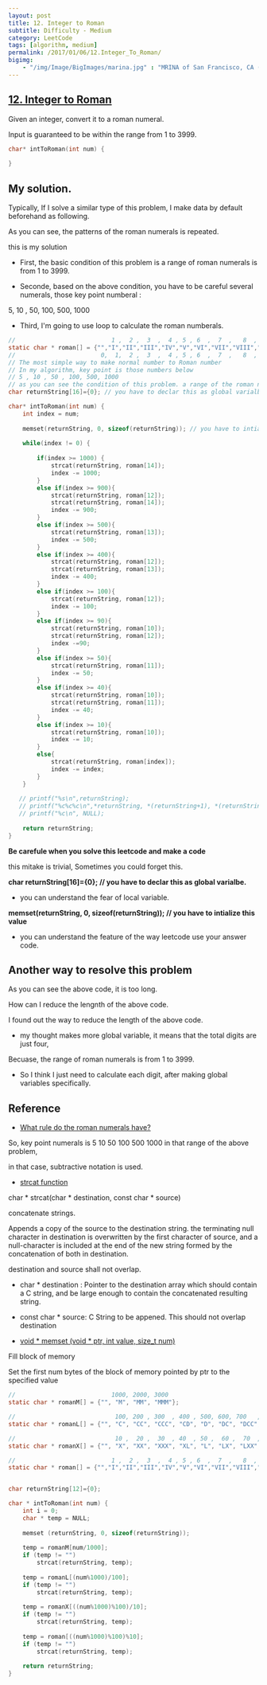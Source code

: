 ```yaml
---
layout: post
title: 12. Integer to Roman
subtitle: Difficulty - Medium
category: LeetCode
tags: [algorithm, medium]
permalink: /2017/01/06/12.Integer_To_Roman/
bigimg: 
    - "/img/Image/BigImages/marina.jpg" : "MRINA of San Francisco, CA (2016)"
---
```


## [12. Integer to Roman](https://leetcode.com/problems/integer-to-roman/)

Given an integer, convert it to a roman numeral.

Input is guaranteed to be within the range from 1 to 3999.

```c
char* intToRoman(int num) {
    
}
```

## My solution. 

Typically, If I solve a similar type of this problem, I make data by default beforehand as following. 

As you can see, the patterns of the roman numerals is repeated. 

this is my solution

- First, the basic condition of this problem is a range of roman numerals is from 1 to 3999. 

- Seconde, based on the above condition, you have to be careful several numerals, those key point numberal :

5, 10 , 50, 100, 500, 1000

- Third, I'm going to use loop to calculate the roman numberals. 

```c
//                           1 ,  2 ,  3  ,  4 , 5 , 6  ,  7  ,   8  , 9  ,10 ,50 ,100,500,1000  
static char * roman[] = {"","I","II","III","IV","V","VI","VII","VIII","IX","X","L","C","D","M"};      
//                        0,  1,  2 ,  3  ,  4 , 5 , 6  ,  7  ,   8  , 9  ,10 , 11, 12, 13, 14 
// The most simple way to make normal number to Roman number
// In my algorithm, key point is those numbers below
// 5 , 10 , 50 , 100, 500, 1000 
// as you can see the condition of this problem. a range of the roman numerals is from 1 to 3999.
char returnString[16]={0}; // you have to declar this as global varialbe.

char* intToRoman(int num) {
    int index = num;
   
    memset(returnString, 0, sizeof(returnString)); // you have to intialize this value
    
    while(index != 0) {
        
        if(index >= 1000) {
            strcat(returnString, roman[14]);
            index -= 1000;
        }
        else if(index >= 900){
            strcat(returnString, roman[12]);
            strcat(returnString, roman[14]);
            index -= 900;
        }
        else if(index >= 500){
            strcat(returnString, roman[13]);
            index -= 500;
        }
        else if(index >= 400){
            strcat(returnString, roman[12]);
            strcat(returnString, roman[13]);
            index -= 400;
        }
        else if(index >= 100){
            strcat(returnString, roman[12]);
            index -= 100;
        }
        else if(index >= 90){
            strcat(returnString, roman[10]);
            strcat(returnString, roman[12]);
            index -=90; 
        }
        else if(index >= 50){
            strcat(returnString, roman[11]);
            index -= 50;
        }
        else if(index >= 40){
            strcat(returnString, roman[10]);
            strcat(returnString, roman[11]);
            index -= 40;
        }
        else if(index >= 10){
            strcat(returnString, roman[10]);
            index -= 10;
        }
        else{
            strcat(returnString, roman[index]);
            index -= index;
        }     
    }
    
   // printf("%s\n",returnString);
   // printf("%c%c%c\n",*returnString, *(returnString+1), *(returnString+2));
   // printf("%c\n", NULL);
    
    return returnString;
}
```

**Be carefule when you solve this leetcode and make a code**

this mitake is trivial, Sometimes you could forget this.

**char returnString[16]={0}; // you have to declar this as global varialbe.**

- you can understand the fear of local variable. 

**memset(returnString, 0, sizeof(returnString)); // you have to intialize this value**

- you can understand the feature of the way leetcode use your answer code.

## Another way to resolve this problem

As you can see the above code, it is too long.

How can I reduce the lengnth of the above code. 

I found out the way to reduce the length of the above code. 

- my thought makes more global variable, it means that the total digits are just four, 

Becuase, the range of roman numerals is from 1 to 3999.


- So I think I just need to calculate each digit, after making global variables specifically.





## Reference

- [What rule do the roman numerals have?](https://en.wikipedia.org/wiki/Roman_numerals)

So, key point numerals is 5 10 50 100 500 1000 in that range of the above problem,

in that case, subtractive notation is used.

- [strcat function](http://www.cplusplus.com/reference/cstring/strcat/)

char * strcat(char * destination, const char * source)

concatenate strings. 

Appends a copy of the source to the destination string. the terminating null character in destination is overwritten by the first character of source, and a null-character is included at the end of the new string formed by the concatenation of both in destination.

destination and source shall not overlap. 

- char * destination : Pointer to the destination array which should contain a C string, and be large enough to contain the concatenated resulting string.

- const char * source: C String to be appened. This should not overlap destination


- [void * memset (void * ptr, int value, size_t num)](http://www.cplusplus.com/reference/cstring/memset/)

 Fill block of memory
 
Set the first num bytes of the block of memory pointed by ptr to the specified value


```c
//                           1000, 2000, 3000
static char * romanM[] = {"", "M", "MM", "MMM"};

//                            100, 200 , 300  , 400 , 500, 600, 700   , 800  , 900  
static char * romanL[] = {"", "C", "CC", "CCC", "CD", "D", "DC", "DCC", "DCCC", "CM"};

//                            10 ,  20 ,  30  , 40  , 50 ,  60 ,  70  ,  80  ,  90                      
static char * romanX[] = {"", "X", "XX", "XXX", "XL", "L", "LX", "LXX", "LXXX", "XC"};

//                           1 ,  2 ,  3  ,  4 , 5 , 6  ,  7  ,   8  , 9  
static char * roman[] = {"","I","II","III","IV","V","VI","VII","VIII","IX"};


char returnString[12]={0};

char * intToRoman(int num) {
    int i = 0;
    char * temp = NULL;
    
    memset (returnString, 0, sizeof(returnString));
    
    temp = romanM[num/1000];
    if (temp != "")
        strcat(returnString, temp);
        
    temp = romanL[(num%1000)/100];
    if (temp != "")
        strcat(returnString, temp);
        
    temp = romanX[((num%1000)%100)/10];
    if (temp != "")
        strcat(returnString, temp);
    
    temp = roman[((num%1000)%100)%10];
    if (temp != "")
        strcat(returnString, temp);
    
    return returnString;
}
```
